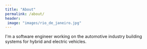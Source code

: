 ```yaml
---
title: "About"
permalink: /about/
header:
 image: "images/rio_de_janeiro.jpg"
---
```


I'm a software engineer working on the automotive industry building systems for hybrid and electric vehicles.  